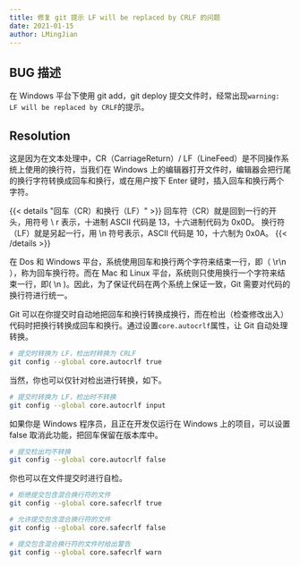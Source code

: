```yaml
---
title: 修复 git 提示 LF will be replaced by CRLF 的问题
date: 2021-01-15
author: LMingJian
---
```


## BUG 描述

在 Windows 平台下使用 git add，git deploy 提交文件时，经常出现`warning: LF will be replaced by CRLF`的提示。

## Resolution

这是因为在文本处理中，CR（CarriageReturn）/ LF（LineFeed）是不同操作系统上使用的换行符，当我们在 Windows 上的编辑器打开文件时，编辑器会把行尾的换行字符转换成回车和换行，或在用户按下 Enter 键时，插入回车和换行两个字符。

{{< details "回车（CR）和换行（LF）" >}}
回车符（CR）就是回到一行的开头，用符号 \ r 表示，十进制 ASCII 代码是 13，十六进制代码为 0x0D。
换行符（LF）就是另起一行，用 \n 符号表示，ASCII 代码是 10，十六制为 0x0A。
{{< /details >}}

在 Dos 和 Windows 平台，系统使用回车和换行两个字符来结束一行，即（ \r\n ），称为回车换行符。而在 Mac 和 Linux 平台，系统则只使用换行一个字符来结束一行，即( \n )。因此，为了保证代码在两个系统上保证一致，Git 需要对代码的换行符进行统一。

Git 可以在你提交时自动地把回车和换行转换成换行，而在检出（检查修改出入）代码时把换行转换成回车和换行。通过设置`core.autocrlf`属性，让 Git 自动处理转换。

```bash
# 提交时转换为 LF，检出时转换为 CRLF
git config --global core.autocrlf true
```

当然，你也可以仅针对检出进行转换，如下。

```bash
# 提交时转换为 LF，检出时不转换
git config --global core.autocrlf input
```

如果你是 Windows 程序员，且正在开发仅运行在 Windows 上的项目，可以设置 false 取消此功能，把回车保留在版本库中。

```bash
# 提交检出均不转换
git config --global core.autocrlf false
```

你也可以在文件提交时进行自检。

```bash
# 拒绝提交包含混合换行符的文件
git config --global core.safecrlf true   

# 允许提交包含混合换行符的文件
git config --global core.safecrlf false   

# 提交包含混合换行符的文件时给出警告
git config --global core.safecrlf warn
```

